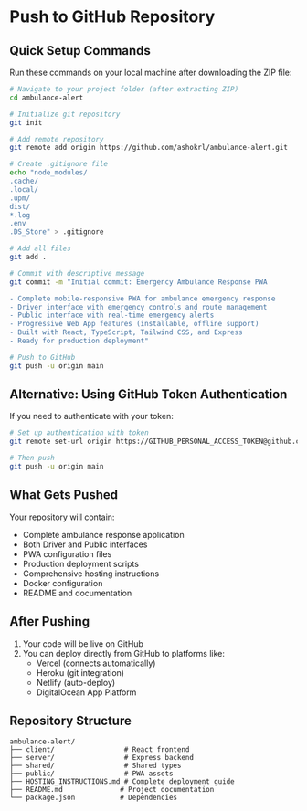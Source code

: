 # Push to GitHub Repository

## Quick Setup Commands

Run these commands on your local machine after downloading the ZIP file:

```bash
# Navigate to your project folder (after extracting ZIP)
cd ambulance-alert

# Initialize git repository
git init

# Add remote repository
git remote add origin https://github.com/ashokrl/ambulance-alert.git

# Create .gitignore file
echo "node_modules/
.cache/
.local/
.upm/
dist/
*.log
.env
.DS_Store" > .gitignore

# Add all files
git add .

# Commit with descriptive message
git commit -m "Initial commit: Emergency Ambulance Response PWA

- Complete mobile-responsive PWA for ambulance emergency response
- Driver interface with emergency controls and route management
- Public interface with real-time emergency alerts
- Progressive Web App features (installable, offline support)
- Built with React, TypeScript, Tailwind CSS, and Express
- Ready for production deployment"

# Push to GitHub
git push -u origin main
```

## Alternative: Using GitHub Token Authentication

If you need to authenticate with your token:

```bash
# Set up authentication with token
git remote set-url origin https://GITHUB_PERSONAL_ACCESS_TOKEN@github.com/ashokrl/ambulance-alert.git

# Then push
git push -u origin main
```

## What Gets Pushed

Your repository will contain:
- Complete ambulance response application
- Both Driver and Public interfaces
- PWA configuration files
- Production deployment scripts
- Comprehensive hosting instructions
- Docker configuration
- README and documentation

## After Pushing

1. Your code will be live on GitHub
2. You can deploy directly from GitHub to platforms like:
   - Vercel (connects automatically)
   - Heroku (git integration)
   - Netlify (auto-deploy)
   - DigitalOcean App Platform

## Repository Structure

```
ambulance-alert/
├── client/                 # React frontend
├── server/                 # Express backend
├── shared/                 # Shared types
├── public/                 # PWA assets
├── HOSTING_INSTRUCTIONS.md # Complete deployment guide
├── README.md              # Project documentation
└── package.json           # Dependencies
```